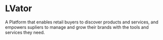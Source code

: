 # LVator
A Platform that enables retail buyers to discover products and services, and empowers supliers to manage and grow their brands with the tools and services they need.
